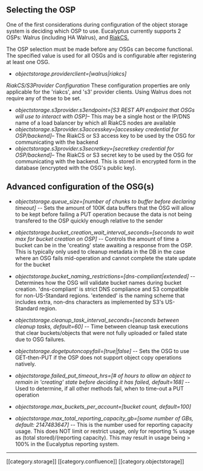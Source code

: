 
## Selecting the OSP
One of the first considerations during configuration of the object storage system is deciding which OSP to use. Eucalyptus currently supports 2 OSPs: Walrus (including HA Walrus), and [RiakCS.](http://basho.com/riak-cloud-storage/)

The OSP selection must be made before any OSGs can become functional. The specified value is used for all OSGs and is configurable after registering at least one OSG.


*  _objectstorage.providerclient=[walrus|riakcs]_ 



 _RiakCS/S3Provider Configuration_ These configuration properties are only applicable for the 'riakcs', and 's3' provider clients. Using Walrus does not require any of these to be set.


*  _objectstorage.s3provider.s3endpoint=[S3 REST API endpoint that OSGs will use to interact with OSP]–_ This may be a single host or the IP/DNS name of a load balancer by which all RiakCS nodes are available
*  _objectstorage.s3provider.s3accesskey=[accesskey credential for OSP/backend]–_ The RiakCS or S3 access key to be used by the OSG for communicating with the backend
*  _objectstorage.s3provider.s3secretkey=[secretkey credential for OSP/backend]–_ The RiakCS or S3 secret key to be used by the OSG for communicating with the backend. This is stored in encrypted form in the database (encrypted with the OSG's public key).


## [](https://github.com/zhill/architecture/blob/dev/zhill/objectstorage-arch/features/object-storage/docs/scalable_walrus.md#configuring-the-osgs)Advanced configuration of the OSG(s)

*  _objectstorage.queue_size=[number of chunks to buffer before declaring timeout]_ -- Sets the amount of 100K data buffers that the OSG will allow to be kept before failing a PUT operation because the data is not being transfered to the OSP quickly enough relative to the sender

    

    
*  _objectstorage.bucket_creation_wait_interval_seconds=[seconds to wait max for bucket creation on OSP]_ -- Controls the amount of time a bucket can be in the 'creating' state awaiting a response from the OSP. This is typically only used to cleanup metadata in the DB in the case where an OSG fails mid-operation and cannot complete the state update for the bucket


*  _objectstorage.bucket_naming_restrictions=[dns-compliant|extended]_ -- Determines how the OSG will validate bucket names during bucket creation. 'dns-compliant' is strict DNS compliance and S3 compatible for non-US-Standard regions. 'extended' is the naming scheme that includes extra, non-dns characters as implemented by S3's US-Standard region.


*  _objectstorage.cleanup_task_interval_seconds=[seconds between cleanup tasks, default=60]_ -- Time between cleanup task executions that clear buckets/objects that were not fully uploaded or failed state due to OSG failures.

    

    
*  _objectstorage.dogetputoncopyfail=[true|false]_ -- Sets the OSG to use GET-then-PUT if the OSP does not support object copy operations natively.

    

    
*  _objectstorage.failed_put_timeout_hrs=[# of hours to allow an object to remain in 'creating' state before deciding it has failed, default=168]_ -- Used to determine, if all other methods fail, when to time-out a PUT operation

    

    
*  _objectstorage.max_buckets_per_account=[bucket count, default=100]_ 
*  _objectstorage.max_total_reporting_capacity_gb=[some number of GBs, default: 2147483647]_ -- This is the number used for reporting capacity usage. This does NOT limit or restrict usage, only for reporting % usage as (total stored)/(reporting capacity). This may result in usage being > 100% in the Eucalyptus reporting system.



*****

[[category.storage]] 
[[category.confluence]] 
[[category.objectstorage]]
